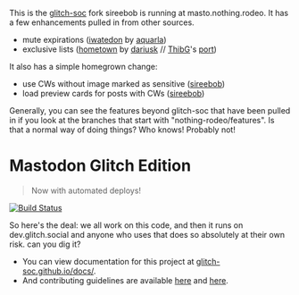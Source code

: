 This is the [glitch-soc](https://github.com/glitch-soc/mastodon) fork sireebob is running at masto.nothing.rodeo.
It has a few enhancements pulled in from other sources.
- mute expirations ([iwatedon](https://github.com/iwatedon/mastodon/tree/muting_with_duration) by [aquarla](https://github.com/aquarla))
- exclusive lists ([hometown](https://github.com/hometown-fork/hometown/commit/bfc0fbab2c94dc134715f555edf793991da172a2) by [dariusk](https://github.com/dariusk) // [ThibG](https://github.com/ThibG)'s [port](https://github.com/ThibG/mastodon/tree/glitch-soc/features/exclusive-lists))

It also has a simple homegrown change:
- use CWs without image marked as sensitive ([sireebob](https://github.com/sireebob/mastodon/tree/nothing-rodeo/features/sireebob/use_cw_without_image_marked_sensitive))
- load preview cards for posts with CWs ([sireebob](https://github.com/sireebob/mastodon/tree/nothing-rodeo/features/sireebob/preview_cards_with_cws))

Generally, you can see the features beyond glitch-soc that have been pulled in if you look at the branches that start with "nothing-rodeo/features". Is that a normal way of doing things? Who knows! Probably not!

#  Mastodon Glitch Edition  #

>   Now with automated deploys!

[![Build Status](https://img.shields.io/circleci/project/github/glitch-soc/mastodon.svg)][circleci]

[circleci]: https://circleci.com/gh/glitch-soc/mastodon

So here's the deal: we all work on this code, and then it runs on dev.glitch.social and anyone who uses that does so absolutely at their own risk. can you dig it?

- You can view documentation for this project at [glitch-soc.github.io/docs/](https://glitch-soc.github.io/docs/).
- And contributing guidelines are available [here](CONTRIBUTING.md) and [here](https://glitch-soc.github.io/docs/contributing/).
